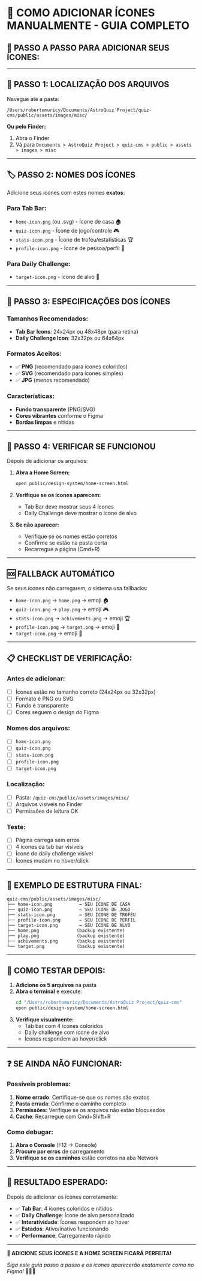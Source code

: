 # 📁 COMO ADICIONAR ÍCONES MANUALMENTE - GUIA COMPLETO

## 🎯 **PASSO A PASSO PARA ADICIONAR SEUS ÍCONES:**

---

## 📂 **PASSO 1: LOCALIZAÇÃO DOS ARQUIVOS**

Navegue até a pasta:
```
/Users/robertomuricy/Documents/AstroQuiz Project/quiz-cms/public/assets/images/misc/
```

**Ou pelo Finder:**
1. Abra o Finder
2. Vá para `Documents > AstroQuiz Project > quiz-cms > public > assets > images > misc`

---

## 🏷️ **PASSO 2: NOMES DOS ÍCONES**

Adicione seus ícones com estes nomes **exatos**:

### **Para Tab Bar:**
- `home-icon.png` (ou .svg) - Ícone de casa 🏠
- `quiz-icon.png` - Ícone de jogo/controle 🎮  
- `stats-icon.png` - Ícone de troféu/estatísticas 🏆
- `profile-icon.png` - Ícone de pessoa/perfil 👤

### **Para Daily Challenge:**
- `target-icon.png` - Ícone de alvo 🎯

---

## 📏 **PASSO 3: ESPECIFICAÇÕES DOS ÍCONES**

### **Tamanhos Recomendados:**
- **Tab Bar Icons**: 24x24px ou 48x48px (para retina)
- **Daily Challenge Icon**: 32x32px ou 64x64px

### **Formatos Aceitos:**
- ✅ **PNG** (recomendado para ícones coloridos)
- ✅ **SVG** (recomendado para ícones simples)
- ✅ **JPG** (menos recomendado)

### **Características:**
- **Fundo transparente** (PNG/SVG)
- **Cores vibrantes** conforme o Figma
- **Bordas limpas** e nítidas

---

## 🔧 **PASSO 4: VERIFICAR SE FUNCIONOU**

Depois de adicionar os arquivos:

1. **Abra a Home Screen:**
   ```bash
   open public/design-system/home-screen.html
   ```

2. **Verifique se os ícones aparecem:**
   - Tab Bar deve mostrar seus 4 ícones
   - Daily Challenge deve mostrar o ícone de alvo

3. **Se não aparecer:**
   - Verifique se os nomes estão corretos
   - Confirme se estão na pasta certa
   - Recarregue a página (Cmd+R)

---

## 🆘 **FALLBACK AUTOMÁTICO**

Se seus ícones não carregarem, o sistema usa fallbacks:
- `home-icon.png` → `home.png` → emoji 🏠
- `quiz-icon.png` → `play.png` → emoji 🎮
- `stats-icon.png` → `achivements.png` → emoji 🏆
- `profile-icon.png` → `target.png` → emoji 👤
- `target-icon.png` → emoji 🎯

---

## 📋 **CHECKLIST DE VERIFICAÇÃO:**

### **Antes de adicionar:**
- [ ] Ícones estão no tamanho correto (24x24px ou 32x32px)
- [ ] Formato é PNG ou SVG
- [ ] Fundo é transparente
- [ ] Cores seguem o design do Figma

### **Nomes dos arquivos:**
- [ ] `home-icon.png`
- [ ] `quiz-icon.png` 
- [ ] `stats-icon.png`
- [ ] `profile-icon.png`
- [ ] `target-icon.png`

### **Localização:**
- [ ] Pasta: `/quiz-cms/public/assets/images/misc/`
- [ ] Arquivos visíveis no Finder
- [ ] Permissões de leitura OK

### **Teste:**
- [ ] Página carrega sem erros
- [ ] 4 ícones da tab bar visíveis
- [ ] Ícone do daily challenge visível
- [ ] Ícones mudam no hover/click

---

## 🎨 **EXEMPLO DE ESTRUTURA FINAL:**

```
quiz-cms/public/assets/images/misc/
├── home-icon.png          ← SEU ÍCONE DE CASA
├── quiz-icon.png          ← SEU ÍCONE DE JOGO
├── stats-icon.png         ← SEU ÍCONE DE TROFÉU  
├── profile-icon.png       ← SEU ÍCONE DE PERFIL
├── target-icon.png        ← SEU ÍCONE DE ALVO
├── home.png              (backup existente)
├── play.png              (backup existente)
├── achivements.png       (backup existente)
└── target.png            (backup existente)
```

---

## 🔄 **COMO TESTAR DEPOIS:**

1. **Adicione os 5 arquivos** na pasta
2. **Abra o terminal** e execute:
   ```bash
   cd "/Users/robertomuricy/Documents/AstroQuiz Project/quiz-cms"
   open public/design-system/home-screen.html
   ```
3. **Verifique visualmente:**
   - Tab bar com 4 ícones coloridos
   - Daily challenge com ícone de alvo
   - Ícones respondem ao hover/click

---

## ❓ **SE AINDA NÃO FUNCIONAR:**

### **Possíveis problemas:**
1. **Nome errado**: Certifique-se que os nomes são exatos
2. **Pasta errada**: Confirme o caminho completo
3. **Permissões**: Verifique se os arquivos não estão bloqueados
4. **Cache**: Recarregue com Cmd+Shift+R

### **Como debugar:**
1. **Abra o Console** (F12 → Console)
2. **Procure por erros** de carregamento
3. **Verifique se os caminhos** estão corretos na aba Network

---

## 🎯 **RESULTADO ESPERADO:**

Depois de adicionar os ícones corretamente:
- ✅ **Tab Bar**: 4 ícones coloridos e nítidos
- ✅ **Daily Challenge**: Ícone de alvo personalizado  
- ✅ **Interatividade**: Ícones respondem ao hover
- ✅ **Estados**: Ativo/inativo funcionando
- ✅ **Performance**: Carregamento rápido

---

**🎨 ADICIONE SEUS ÍCONES E A HOME SCREEN FICARÁ PERFEITA!**

*Siga este guia passo a passo e os ícones aparecerão exatamente como no Figma!* 📁✨🎯

